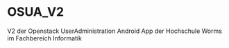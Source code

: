 # OSUA_V2
V2 der Openstack UserAdministration Android App der Hochschule Worms im Fachbereich Informatik
